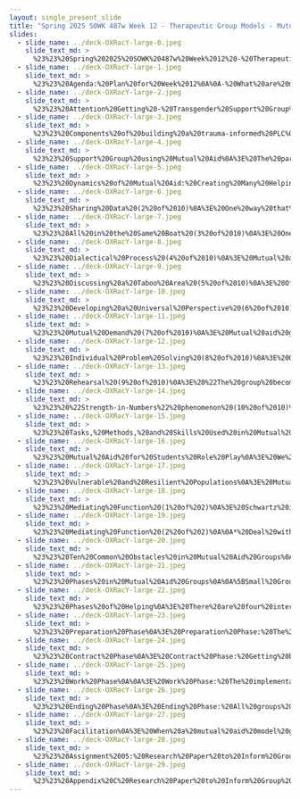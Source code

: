 ```yaml
---
layout: single_present_slide
title: "Spring 2025 SOWK 487w Week 12 - Therapeutic Group Models - Mutual Aid Groups"
slides:
  - slide_name: ../deck-OXRacY-large-0.jpeg
    slide_text_md: >
      %23%23%20Spring%202025%20SOWK%20487w%20Week%2012%20-%20Therapeutic%20Group%20Models%20-%20Mutual%20Aid%20Groups%0A%0Atitle:%20Spring%202025%20SOWK%20487w%20Week%2012%20-%20Therapeutic%20Group%20Models%20-%20Mutual%20Aid%20Groups%0Adate:%202025-04-08%2014:28:55%0Alocation:%20Heritage%20University%0A%0Atags:%0A%20%20-%20Heritage%20University%0A%20%20-%20BASW%20Program%0A%20%20-%20SOWK%20487w%0A%0Apresentation_video:%20%3E%0A%20%20%22%22%0Adescription:%20%3E%0A%0AWeek%2012%20is%20focused%20on%20mutual%20aid%20style%20groups.%20There%20are%20three%20readings%20for%20this%20week.%20First,%20Schwartz%20(2005),%20a%20republished%20article%20from%20the%20'80s,%20talks%20about%20social%20work%20groups%20and%20provides%20some%20good%20context%20for%20the%20mutual%20aid%20model,%20especially%20as%20Schwartz%20is%20one%20of%20the%20pioneers%20of%20the%20model.%20Shulman%20(2014)%20provides%20some%20practical%20examples%20of%20people%20in%20mutual%20groups.%20Rosenwald%20and%20Baird%20(2020)%20layer%20on%20how%20social%20workers%20can%20fit%20mutual%20aid%20group%20work%20within%20the%20context%20of%20trauma-informed%20care%20practices.%0A%0AThe%20agenda%20for%20the%20class%20session%20is%20as%20follows:%0A%0A-%20What%20are%20mutual%20aid%20groups%0A-%20Dynamics%20of%20mutual%20aid%20groups%0A-%20The%20phases%20of%20helping%20within%20the%20mutual%20aid%20process%0A-%20Facilitation%20of%20mutual%20aid%0A%0A%0A%0A
  - slide_name: ../deck-OXRacY-large-1.jpeg
    slide_text_md: >
      %23%23%20Agenda:%20Plan%20for%20Week%2012%0A%0A-%20What%20are%20mutual%20aid%20groups%0A-%20Dynamics%20of%20mutual%20aid%20groups%0A-%20The%20phases%20of%20helping%20within%20the%20mutual%20aid%20process%0A-%20Facilitation%20of%20mutual%20aid%0A%0A
  - slide_name: ../deck-OXRacY-large-2.jpeg
    slide_text_md: >
      %23%23%20Attention%20Getting%20-%20Transgender%20Support%20Group%20meeting%0A%3E%20This%20video%20features%20what%20could%20be%20characterized%20as%20a%20Mutual%20Aid%20modeled%20group.%0A%0A%3E%20%5BWhole%20Group%20Activity%5D%20Watch%20and%20Discuss%20Video%20Clip%0A%0AWatch%20Oprah%20Winfrey%20Network%20(2011)%0ADiscuss:%20While%20there%20was%20not%20much%20watching%20the%20psychologist%20facilitate%20the%20group,%20what%20are%20some%20things%20you%20might%20have%20seen%20that%20would%20apply%20to%20mutual%20aid%3F%20What%20would%20be%20some%20things%20that%20you%20saw%20the%20facilitator%20do%3F%0A%0A%3Cdiv%20style%3D%22text-align:%20center%22%20markdown%3D%221%22%3E%0AReference%0A%3C/div%3E%0A%3Cdiv%20style%3D%22margin:%200%200%200%202em;%20text-indent:%20-2em;%22%20markdown%3D%221%22%3E%0A%0AOprah%20Winfrey%20Network%20(2011,%20Feb%2023)%20Transgender%20support%20group%20meeting%20%7C%20Our%20America%20with%20Lisa%20Ling%20%7C%20Oprah%20Winfrey%20Network%20%5BVideo%5D.%20_YouTube_.%3Chttps://www.youtube.com/watch%3Fv%3Dn7cq8Gezx4Y%3E.%0A%0A%3C/div%3E%0A%0A
  - slide_name: ../deck-OXRacY-large-3.jpeg
    slide_text_md: >
      %23%23%20Components%20of%20building%20a%20trauma-informed%20PLC%0A%3E%20We%20are%20talking%20about%20the%20concept%20of%20mutual%20aid%20today.%20My%20dissertation%20put%20it,%20along%20with%20an%20interdisciplinary%20framework%20as%20foundational%20to%20the%20work%20we%20did.%20The%20following%20graphic%20describes%20all%20of%20these%20components%20included%20in%20my%20dissertation.%0A%0AOther%20elements%20included:%0A%0AThe%20themes%20of%0A%0A-%20Understand%20How%20Trauma%20Impacts%20Students%20%0A-%20Limiting%20Re-Traumatization%20Within%20the%20Classroom%0A-%20Methods%20for%20Increasing%20Resiliency%20Factors%20for%20Students%0A-%20Engaging%20in%20Self-Care%20and%20Burnout%20Prevention%20to%20Reduce%20the%20Impact%20of%20Secondary%20Trauma%0A-%20Evaluate%20and%20Implement%20Ideas%20for%20Promoting%20Systematic%20Changes%20Within%20a%20Classroom%20and%20School-Wide%0A-%20Develop%20a%20Tool%20or%20Recommendation%20for%20How%20Other%20School%20Staff%20Could%20Create%20Similar%20Growth%20in%20Other%20Schools%0A%0AAnd%20the%20learning%20strategies%20of%0A%0A-%20Engage%20in%20the%20Process%20of%20Reviewing%20Practice%20Together%20for%20Development%0A-%20Use%20Idea%20Generation%20to%20Develop%20New%20and%20Novel%20Ideas%0A-%20Integrated%20Self-Care%20Practices%20Into%20Groups%20and%20Encourage%20Use%20to%20Reduce%20Compassion%20Fatigue%0A-%20Use%20Storytelling%20to%20Make%20Meaning%20and%20Develop%20Cohesion%0A-%20Include%20Scholarly%20Sources%20and%20Develop%20Connections%20to%20Evidence-Based%20Practice%0A-%20DefineConcepts%20as%20a%20Group%20to%20Enhance%20Understanding%0A-%20Review%20Protocols%20for%20Professional%20Socialization%0A%0A(Campbell,%202023)%0A%0A
  - slide_name: ../deck-OXRacY-large-4.jpeg
    slide_text_md: >
      %23%23%20Support%20Group%20using%20Mutual%20Aid%0A%3E%20The%20participants%20of%20my%20study%20described%20feeling%20like%20our%20PLC%20had%20the%20look%20and%20feel%20of%20a%20mutual%20aid%20group.%20The%20literature%20around%20PLCs%20rarely%20focuses%20on%20the%20mutual%20aid%20aspects%20of%20a%20PLC.%20In%20examples%20when%20they%20do%20discuss%20it,%20it%20might%20be%20focused%20on%20resources%20and%20supplies.%20%0A%0A%3E%20Group%20members%20shared%20that%20they%20felt%20like%20our%20group%20was%20a%20support%20group%20in%20a%20more%20therapeutic%20sense.%20Shaniqua%20went%20right%20out%20and%20stated%20%22it's%20like%20a%20support%20group.%22%20Angelica%20described%20feeling%20like%20%22I%20don't%20have%20a%20place%20that%20I%20feel%20comfortable%22%20but%20how%20she%20felt%20comfortable%20with%20us%20in%20our%20group.%20Emily%20added%20that%20this%20group%20has%20been%20a%20positive%20outlet%20to%20address%20things%20and%20be%20around%20people%20with%20the%20%22same%20mindset.%22%0A%0AWhen%20we%20took%20the%20ProQOL%20most%20all%20of%20the%20members%20scored%20a%20medium%20on%20either%20burnout%20or%20secondary%20traumatic%20stress%20(or%20both).%20The%20medium%20score%20mean%20that%20it%20is%20effecting%20you%20and%20your%20work%20to%20some%20extent%20and%20consistent%20with%20other%20staff%20in%20behavioral%20programs%20we%20have%20elevated%20levels%20of%20compassion%20fatigue.%20%0A%0ABeing%20a%20support%20group%20seems%20necessary.%20Some%20of%20the%20roles%20and%20functions%20we%20used%20in%20this%20support%20group%20included%20those%20described%20by%20Kurtz%20(2017)%0A%0A-%20A%20facilitated%20the%20group%20%0A-%20Group%20engages%20in%20consulting,%20linking,%20and%20supporting%20%0A-%20Maintaining%20helping%20factors%20that%20includes%20promote%20feelings%20of%20similarity,%20acceptance,%20and%20support%0A%0A(Campbell,%202023)%0A%0A
  - slide_name: ../deck-OXRacY-large-5.jpeg
    slide_text_md: >
      %23%23%20Dynamics%20of%20Mutual%20Aid:%20Creating%20Many%20Helping%20Relationships%20(1%20of%2010)%0A%3E%20We%20will%20talk%20about%20each%20of%20these%20individually,%20but%20as%20an%20overview%20the%20following%20are%20all%20the%20dynamics%20used%20in%20mutual%20aid%20groups:%0A%0A-%20Sharing%20data%0A-%20%22All-in-the-same-boat%22%20phenomenon%0A-%20Dialectical%20process%0A-%20Discussing%20taboo%20areas%0A-%20Developing%20a%20universal%20perspective%0A-%20Mutual%20support%0A-%20Mutual%20demand%0A-%20Individual%20problem-solving%0A-%20Rehearsal%0A-%20%22Strength-in-numbers%22%20phenomenon%0A%0A(Shulman,%202020)%0A%0A
  - slide_name: ../deck-OXRacY-large-6.jpeg
    slide_text_md: >
      %23%23%20Sharing%20Data%20(2%20of%2010)%0A%3E%20One%20way%20that%20mutual%20aid%20is%20enacted%20is%20through%20sharing%20data%20with%20group%20members.%20This%20data%20can%20be:%0A%0A-%20Life%20Experiences%0A-%20Knowledge%0A-%20Views%0A-%20Values%0A%0A(Shulman,%202020)%0A%0AIn%20my%20study,%20there%20were%20examples%20of:%0A-%20Navigating%20systems%0A-%20Specific%20experiences%20etc.%20-%3E%20Type%20of%20professional%20socialization.%0A%0A(Campbell,%202023)%0A%0A
  - slide_name: ../deck-OXRacY-large-7.jpeg
    slide_text_md: >
      %23%23%20All%20in%20the%20Same%20Boat%20(3%20of%2010)%0A%3E%20One%20way%20the%20mutual%20aid%20model%20works%20and%20a%20way%20of%20conceptualizing%20it%20is%20the%20idea%20of%20helping%20people%20to%20realize%20that%20we%20are%20all%20in%20the%20same%20boat.%0A%0A-%20Expands%20members%20perspectives%0A-%20Helps%20members%20universalize%20their%20life%20struggles%0A-%20Raise%20level%20of%20consciousness%20to%20expand%20their%20perspectives%20%0A-%20Develops%20group%20empathy%20support%0A%0A(Shulman,%202020;%20Gitterman,%202017)%0A%0A
  - slide_name: ../deck-OXRacY-large-8.jpeg
    slide_text_md: >
      %23%23%20Dialectical%20Process%20(4%20of%2010)%0A%3E%20Mutual%20aid%20groups%20often%20follow%20a%20dialectical%20process%20where%20%0A%0A%3E%20Group%20members%20can%20listen%20as%20one%20member%20presents%20the%20thesis%20and%20the%20other%20the%20antithesis.%20As%20each%20member%20listens,%20he%20or%20she%20can%20use%20the%20discussion%20to%20develop%20a%20personal%20synthesis%20(p.%20347)%0A%0ADialectical%20can%20be%20defined%20as:%0A%0A1.%20relating%20to%20the%20logical%20discussion%20of%20ideas%20and%20opinions:%20dialectical%20ingenuity.%0A2.%20concerned%20with%20or%20acting%20through%20opposing%20forces:%20a%20dialectical%20opposition%20between%20artistic%20translation%20and%20transcription.%0A%0A(Shulman,%202020)%0A%0AIn%20my%20study,%20I%20saw%20this%20where%20there%20were%20different%20opinions%20about%20what%20actions%20might%20be%20taken%0A%0A(Campbell,%202023)%0A%0A
  - slide_name: ../deck-OXRacY-large-9.jpeg
    slide_text_md: >
      %23%23%20Discussing%20a%20Taboo%20Area%20(5%20of%2010)%0A%3E%20Often%20these%20groups%20can%20be%20a%20space%20where%20taboo%20topics%20are%20discussed%0A%0A%3E%20%22A%20mutual-aid%20process%20in%20which%20one%20member%20enters%20a%20taboo%20area%20of%20discussion,%20thereby%20freeing%20other%20members%20to%20enter%20as%20well%22%20(p.%20375)%0A%0A(Shulman,%202020)%0A%0AIn%20my%20study%0A%0A%3E%20Example%20of%20the%20backpack%20kid%0A%20%0A%20-%20Example%20of%20challenging%20situation%20that%20wasn't%20handled%20in%20the%20best%20way,%20but%20still%20shared%0A%20-%20Open%20the%20door%20for%20people%20to%20share%20more%20and%20be%20real%0A%0AIt%20feels%20very%20connected%20to%20all%20in%20the%20same%20boat%0A%0A(Campbell,%202023)%0A%0A
  - slide_name: ../deck-OXRacY-large-10.jpeg
    slide_text_md: >
      %23%23%20Developing%20a%20Universal%20Perspective%20(6%20of%2010)%0A%3E%20The%20mutual%20process%20often%20provides%20an%20opportunity%20for%20members%20to%20develop%20a%20universal%20perspective.%0A%0A%3E%20%22A%20mutual-aid%20process%20in%20the%20group%20in%20which%20members%20begin%20to%20perceive%20universal%20issues,%20particularly%20in%20relation%20to%20oppression,%20thus%20allowing%20them%20to%20view%20their%20own%20problems%20in%20a%20more%20social%20context%20and%20with%20less%20personal%20blame.%22%20(p.%20384)%0A%0A-%20A%20special%20case%20for%20%22all-in-the-same-boat.%22%0A-%20Can%20be%20related%20to%20oppression%20and%20recognizing%20the%20systematic%20nature%0A-%20Fits%20within%20the%20concept%20of%20consciousness-raising%20groups%0A%0A(Shulman,%202020)%0A%0A%0A
  - slide_name: ../deck-OXRacY-large-11.jpeg
    slide_text_md: >
      %23%23%20Mutual%20Demand%20(7%20of%2010)%0A%3E%20Mutual%20aid%20groups%20provide%20a%20space%20for%20people%20to%20put%20expectations%20on%20group%20members.%20This%20can%20be%20referred%20to%20as%20mutual%20demand:%0A%0A%3E%20%22A%20mutual-aid%20process%20in%20which%20group%20members%20offer%20each%20other%20help%20by%20making%20demands%20and%20setting%20expectations%20on%20personal%20behavior.%22%20(p.%20379)%0A%0AWe%20also%20think%20about%20mutual%20support%20which%20includes%20the%20the%20acceptance%20and%20caring%20of%20the%20group%0A%0A(Shulman,%202020)%0A%0A
  - slide_name: ../deck-OXRacY-large-12.jpeg
    slide_text_md: >
      %23%23%20Individual%20Problem%20Solving%20(8%20of%2010)%0A%3E%20Often%20mutual%20aid%20group%20are%20a%20space%20to%20address%20and%20support%20problem%20solving.%20This%20happens%20in%20a%20number%20of%20ways:%0A%0A-%20Make%20individual%20associations%0A-%20Share%20feelings%20and%20connections%20with%20group%20members%0A-%20It%20is%20easier%20to%20see%20the%20problems%20of%20someone%20else%20than%20the%20self%0A-%20The%20learning%20process%20to%20improve%20problem-solving.%0A%0A(Shulman,%202020)%0A%0AThis%20problem-solving%20was%20a%20frequent%20aspect%20of%20talking%20about%20our%20students%20and%20the%20challenges%20they%20faced%20with%20them.%0A%0A(Campbell,%202023)%0A%0A
  - slide_name: ../deck-OXRacY-large-13.jpeg
    slide_text_md: >
      %23%23%20Rehearsal%20(9%20of%2010)%0A%3E%20%22The%20group%20becomes%20a%20safe%20place%20to%20risk%20new%20ways%20of%20communicating%20and%20to%20practice%20actions%20the%20group%20member%20feels%20may%20be%20hard%20to%20do%22%20(p.%20381)%0A%0A(Shulman,%202020)%0A%0A
  - slide_name: ../deck-OXRacY-large-14.jpeg
    slide_text_md: >
      %23%23%20%22Strength-in-Numbers%22%20phenomenon%20(10%20of%2010)%0A%0AThe%20mutual-aid%20process%20in%20which%20group%20members%20are%20strengthened%20to%20take%20on%20difficult%20tasks%20(such%20as%20challenging%20agency%20policy)%20through%20the%20support%20of%20other%20group%20members%0A%0A(Shulman,%202020)%0A%0A%0A%3Cdiv%20style%3D%22text-align:%20center%22%20markdown%3D%221%22%3E%0AReference%0A%3C/div%3E%0A%3Cdiv%20style%3D%22margin:%200%200%200%202em;%20text-indent:%20-2em;%22%20markdown%3D%221%22%3E%0A%0ACampbell,%20J.%20(2023).%20_A%20professional%20learning%20community%20for%20developing%20trauma-informed%20practices%20using%20participatory%20action%20methods:%20transforming%20school%20culture%20for%20students%20with%20emotional%20and%20behavioral%20disabilities_%20(Publication%20No.%2030424801)%20%5BCalifornia%20Institute%20of%20Integral%20Studies%20ProQuest%20Dissertations%20Publishing%5D.%20ProQuest%20Dissertations%20and%20Theses.%20%3Chttps://www.proquest.com/dissertations-theses/professional-learning-community-developing-trauma/docview/2813493629/se-2%3E%0A%0AShulman,%20L.%20(2020).%20_The%20skills%20of%20helping%20Individuals,%20families,%20groups,%20and%20communities,%20enhanced_.%20Cengage%20Learning.%20%0A%0A%3C/div%3E%0A%0A%0A
  - slide_name: ../deck-OXRacY-large-15.jpeg
    slide_text_md: >
      %23%23%20Tasks,%20Methods,%20and%20Skills%20Used%20in%20Mutual%20Aid%20Groups%0A%3E%20Some%20of%20the%20tasks,%20methods,%20and%20skills%20used%20for%20the%20Mutual%20Aid%20Model%20are...%0A%0A-%20Directs%20group%20members%20to%20each%20other%0A-%20Identifies%20and%20focuses%20on%20salient%20themes%0A-%20Encourages%20and%20reinforces%20cooperative%20mutual%20support%20norms%0A-%20Engagement%20members%20to%20participate%20in%20collective%20activities%0A-%20Give%20participants%20the%20ability%20to%20do%20rehearsal%0A%0A%3Cdiv%20style%3D%22text-align:%20center%22%20markdown%3D%221%22%3E%0AReference%0A%3C/div%3E%0A%3Cdiv%20style%3D%22margin:%200%200%200%202em;%20text-indent:%20-2em;%22%20markdown%3D%221%22%3E%0A%0AGitterman,%20A.%20(2017).%20Chapter%2007%20-%20The%20mutual%20aid%20model.%20In%20C.%20D.%20Garvin,%20L.%20M.%20Gutierrez,%20%26%20M.%20J.%20Galinsky%20(Eds.),%20_Handbook%20of%20social%20work%20with%20groups_%20(2nd%20ed.,%20pp.%20113-132).%20The%20Guilford%20Press.%20%0A%0A%3C/div%3E%0A%0A
  - slide_name: ../deck-OXRacY-large-16.jpeg
    slide_text_md: >
      %23%23%20Mutual%20Aid%20for%20Students%20Role%20Play%0A%3E%20We%20are%20going%20to%20do%20an%20activity,%20and%20have%20all%20of%20you%20have%20the%20opportunity%20to%20facilitate%20a%20mutual%20aid%20for%20students%20group.%0A%0A%0A%5BSmall%20Group%20Activity%5D%20Mutual%20Aid%20for%20Students%20Role%20Play%0A-%20Divide%20the%20class%20into%20three%20groups%0A%0AConsider:%0A-%20Directs%20group%20members%20to%20each%20other%0A-%20Identifies%20and%20focuses%20on%20salient%20themes%0A-%20Encourages%20and%20reinforces%20cooperative%20mutual%20support%20norms%0A-%20Engagement%20members%20to%20participate%20in%20collective%20activities%0A-%20Give%20participants%20the%20ability%20to%20do%20rehearsal%0A%0AImplement%0A-%2010%20Minutes%20each%20facilitator%0A%0A
  - slide_name: ../deck-OXRacY-large-17.jpeg
    slide_text_md: >
      %23%23%20Vulnerable%20and%20Resilient%20Populations%0A%3E%20Mutual%20Aid%20is%20used%20with%20many%20different%20populations%20that%20are%20both%20vulnerable%20and%20resilient.%20Any%20population%20that%20is%0A%0A%3E%20Isolated%20and%20physically%20and%20emotionally%20challenged%20group%20members%0A%0AIn%20the%20literature,%20there%20is%20research%20on%20the%20following:%0A%0A-%20People%20dealing%20with%20traumatic%20experiences%0A-%20Grief%0A-%20AIDS%0A-%20People%20with%20mental%20health%20difficulties%0A-%20Healthcare%20settings%0A-%20People%20with%20alternative%20sexual%20orientation%0A-%20Immigrants%20and%20refugees%0A-%20People%20contending%20with%20intimate%20partner%20and%20other%20violence%0A-%20Sexual%20abuse%0A-%20Homelessness%0A-%20Older%20elderly%20people%20and%20their%20caregivers%0A-%20Isolated%20and%20physically%20and%20emotionally%20challenged%20group%20members%0A%0A(Garvin%20et%20al.,%202017)%0A%0A
  - slide_name: ../deck-OXRacY-large-18.jpeg
    slide_text_md: >
      %23%23%20Mediating%20Function%20(1%20of%202)%0A%3E%20Schwartz%20is%20prolific%20in%20writing%20about%20doing%20group%20work,%20and%20he%20looked%20at%20doing%20social%20work%20with%20groups%20as%20a%20interactionist%20model.%0A%0A%3E%20Schwartz%20would%20describe%20that%20groups%20are%20organic%20whole%20and%20dynamic%20systems.%0A%0AThe%20social%20worker%20effects%20and%20is%20affected%20by%20the%20environment%20of%20the%20group.%0A%0AHe%20proposed%20that%20groups%20of%20people%20working%20together%20move%20towards%20%22health,%20growth,%20and%20belonging%22%0A%0AThis%20mediation%20function%20of%20social%20work%20is%20to%20mediate%20the%20transactions%20between%20the%20group%20and%20societal%20institutions%20and%20between%20individual%20members%20within%20the%20group.%0A%0A(Schwartz,%201961%20as%20cited%20in%20Gitterman,%202017)%0A%0A
  - slide_name: ../deck-OXRacY-large-19.jpeg
    slide_text_md: >
      %23%23%20Mediating%20Function%20(2%20of%202)%0A%0A*%20Deal%20with%20external,%20environmentally%20induced%20stressors%20%0A%20%20%20%20-%20How%20does%20the%20facilitator%20navigate%20between%20identify%20with%20the%20group%20and%20the%20agency%0A%20%20%20%20-%20How%20does%20the%20facilitator%20make%20sure%20that%20there%20aren't%20other%20external%20stressors%20for%20participants.%0A*%20Deal%20with%20internal%20interpersonal%20induced%20stressors%0A%20%20%20%20-%20Managing%20dysfunctional%20communications%0A%20%20%20%20-%20Relationship%20patterns%20(withdrawal,%20factionalism,%20alliances,%20scapegoating)%0A%20%20%20%20-%20Identify%20patters%20of%20behavior%20and%20encourage%20members%20to%20change%20behaviors%0A%0A(Schwartz,%201961%20as%20cited%20in%20Gitterman,%202017)%0A%0A
  - slide_name: ../deck-OXRacY-large-20.jpeg
    slide_text_md: >
      %23%23%20Ten%20Common%20Obstacles%20in%20Mutual%20Aid%20Groups%0A%0A-%20Not%20for%20this%20(group/place/type%20of%20person):%20Look%20at%20how%20mutual%20aid%20can%20be%20used%20verses%20if...%20even%20if%20to%20a%20limited%20degree%0A-%20The%20group%20does%20not%20seem%20to%20have%20any%20sense%20of%20we-ness:%20Facilitators%20role%20in%20helping%20to%20develop%20common%20ground%0A-%20The%20group%20has%20no%20clarity%20or%20direction:%20Focus%20and%20continue%20to%20bring%20up%20the%20purpose%20of%20the%20group%0A-%20A%20hidden%20agenda%20drives%20the%20facilitator's%20actions:%20The%20worker%20needs%20to%20be%20honest%20and%20straightforward%20with%20prospective%20group%20members%20about%20(1)%20the%20needs%20being%20addressed,%20(2)%20the%20group's%20potential%20as%20a%20mutual%20aid%20mechanism%0A-%20Norms%20counterproductive%20to%20mutual%20aid%20seem%20to%20dominate%20group%20process:%20The%20antidotes%20to%20this%20obstacle%20are%20as%20follows:%20(1)%20We%20need%20to%20set%20into%20motion%20those%20norms%20that%20we%20know%20will%20promote%20mutual%20aid,%20such%20as%20shared%20leadership,%20risk-taking/self-disclosure,%20and%20reaching%20for%20authentic%20expression,%20even%20if%20doing%20so%20promotes%20conflict;%20and%20whenever%20members%20engage%20in%20these%20norms,%20we%20must%20point%20them%20out%20and%20praise%20them%20for%20it%20(2)%20If%20a%20counterproductive%20norm%20does%20crop%20up,%20we%20must%20quickly%20%22bust%22%20that%20norm,%20as%20stated%20above,%20and%20explain%20to%20the%20group%20what%20we%20are%20doing%20and%20why.%20It%20is%20not%20enough%20to%20break%20the%20norm.%20An%20explanation%20must%20accompany%20that%20%0AIndividual%20problem-solving%20leaves%20most%20members%20silent%20most%20of%20the%20time.%20Bring%20people%20into%20the%20discussion%20and%20self-reflect%20about%20how%20we%20do%20at%20engaging.%0A-%20Central%20authority%20dominates%20the%20process:%20working%20with%E2%80%94not%20running%20or%20doing%E2%80%94a%20group%0A-%20Too%20much%20sameness/not%20enough%20stimulation%20in%20the%20group:%20Introduce%20different%20ways%20of%20thinking,%20promote%20differences,%20%0A-%20No%20sense%20of%20apparent%20progress%20in%20achieving%20the%20group's%20purpose:%20Look%20at%20framing%20for%20what%20success%20is,%20look%20in%20terms%20of%20the%20quality%20of%20the%20group%20work,%20not%20always%20productivity,%20solicit%20examples%20of%20success%20from%20members%0A%0A%3Cdiv%20style%3D%22text-align:%20center%22%20markdown%3D%221%22%3E%0AReference%0A%3C/div%3E%0A%3Cdiv%20style%3D%22margin:%200%200%200%202em;%20text-indent:%20-2em;%22%20markdown%3D%221%22%3E%0A%0ASteinberg,%20D.%20M.%20(2014).%20_A%20Mutual-Aid%20Model%20for%20Social%20Work%20with%20Groups_%20(3%20Ed.%20ed.).%20Routledge.%20%3Chttps://doi.org/10.4324/9780203794845%3E%0A%0A%3C/div%3E%0A%0A
  - slide_name: ../deck-OXRacY-large-21.jpeg
    slide_text_md: >
      %23%23%20Phases%20in%20Mutual%20Aid%20Groups%0A%0A%5BSmall%20Group%20Activity%5D%20Phases%20in%20Mutual%20Aid%20Groups%20Read%20and%20Reflect%0A%0AWorking%20in%20small%20groups,%20discuss%20the%20following:%0A%0AIn%20what%20ways%20did%20the%20group%20leader%20help%20move%20the%20group%20from%20the%20beginning%20through%20the%20ending%20and%20transition%20phases%20of%20group%20work%3F%0A%0A%3Cdiv%20style%3D%22text-align:%20center%22%20markdown%3D%221%22%3E%0AReference%0A%3C/div%3E%0A%3Cdiv%20style%3D%22text-align:%20center%22%20markdown%3D%221%22%3E%0A%0AShulman,%20L.%20(2014).%20Case%20study%207-1:%20A%20mutual-aid%20support%20group%20for%20persons%20with%20AIDS%20in%20early%20substance%20abuse%20recovery.%20In%20C.%20W.%20LeCroy%20(Ed.),%20Case%20Studies%20in%20Social%20Work%20Practice%20(pp.%20253-265).%20John%20Wiley%20%26%20Sons.%20%0A%0A%3C/div%3E%0A%0A
  - slide_name: ../deck-OXRacY-large-22.jpeg
    slide_text_md: >
      %23%23%20Phases%20of%20Helping%0A%3E%20There%20are%20four%20interrelated%20helping%20phases...%0A%0A-%20Preparation%20Phase%0A-%20Contract%20Phase%0A-%20Work%20Phase%0A-%20Ending%20Phase%0A%0A(Schwartz,%201971%20as%20cited%20in%20Gitterman,%202017)%0A%0A
  - slide_name: ../deck-OXRacY-large-23.jpeg
    slide_text_md: >
      %23%23%20Preparation%20Phase%0A%3E%20Preparation%20Phase:%20The%20worker%20with%20lay%20the%20groundwork%20for%20the%20implementation%20of%20the%20group.%0A%0A*%20Organizational%20and%20work%20preparation%0A%20%20%20%20-%20i.e.%20is%20it%20planned%20who,%20what,%20where,%20when,%20how%20etc.%0A%20%20%20%20-%20What%20is%20it%20going%20to%20look%20like%0A*%20Group%20dynamics%20and%20functions%20preparation%0A%20%20%20%20-%20i.e.%20Groups%20size,%20focus,%20needs,%20etc.%0A%0A(Schwartz,%201971%20as%20cited%20in%20Gitterman,%202017)%0A%0A%0A
  - slide_name: ../deck-OXRacY-large-24.jpeg
    slide_text_md: >
      %23%23%20Contract%20Phase%0A%3E%20Contract%20Phase:%20Getting%20buy%20in%20for%20the%20group%0A%0A-%20Worker%20helps%20group%20reach%20a%20common%20agreement%20that%20is%20clear%20and%20mutual%20agreement.%0A-%20Obtaining%20member%20reactions%20to%20services%0A%0A(Schwartz,%201971%20as%20cited%20in%20Gitterman,%202017)%0A%0A
  - slide_name: ../deck-OXRacY-large-25.jpeg
    slide_text_md: >
      %23%23%20Work%20Phase%0A%0A%3E%20Work%20Phase:%20The%20implementation%20of%20the%20mutual%20aid%0A%0A-%20Finding,%20through%20negotiation,%20the%20__common%20ground__%20between%20the%20requirements%20of%20the%20group%20members%20and%20those%20of%20the%20systems%20they%20need%20to%20negotiate%0A-%20__Detecting%20and%20challenging%20the%20obstacles__%20to%20the%20work%20as%20these%20obstacles%20arise%0A-%20__Contributing__%20ideas,%20facts,%20and%20values%20from%20his%20or%20her%20perspective%20when%20he%20or%20she%20thinks%20that%20such%20data%20may%20be%20helpful%20to%20the%20members%20in%20dealing%20with%20the%20problems%20under%20consideration%0A-%20__Defining%20the%20requirements%20and%20limits__%20of%20the%20situation%20in%20which%20the%20client-worker%20system%20is%20set.%0A%0A(Schwartz,%201971%20as%20cited%20in%20Gitterman,%202017)%0A%0A
  - slide_name: ../deck-OXRacY-large-26.jpeg
    slide_text_md: >
      %23%23%20Ending%20Phase%0A%3E%20Ending%20Phase:%20All%20groups%20end%0A%0A-%20Managing%20feelings%0A-%20Future%20planning%0A%0A(Schwartz,%201971%20as%20cited%20in%20Gitterman,%202017)%0A%0A
  - slide_name: ../deck-OXRacY-large-27.jpeg
    slide_text_md: >
      %23%23%20Facilitation%0A%3E%20When%20a%20mutual%20aid%20model%20group%20is%20being%20facilitated,%20it%20is%20much%20closer%20to%20a%20nonfacilitated%20group%20than%20an%20EBP%20group%20with%20specific%20and%20lots%20of%20facilitator%20directions.%0A%0A
  - slide_name: ../deck-OXRacY-large-28.jpeg
    slide_text_md: >
      %23%23%20Assignment%2005:%20Research%20Paper%20to%20Inform%20Group%20Practice%0A%0A**Meta**:%20_Points_%20100%20pts%20(20%25%20of%20final%20grade);%20_Deadline_%20Monday%2004/28/25%20at%2008:00%20AM;%20_Completion_%20File%20upload%20via%20Assignments%20on%20MyHeritage;%20_Locations_%20%5BAssignment%20Submission%5D(https://myheritage.heritage.edu/ICS/Academics/SOWK/SOWK_487W/2425_SP-SOWK_487W-2/Assignments.jnz%3Fportlet%3DCoursework%26screen%3DAssignmentDetailView%26screenType%3Dchange%26id%3D60591870-65ab-4bef-b5b4-8d64fb624995)%20and%20%5BAssignment%20Description%20and%20Rubric%5D(https://myheritage.heritage.edu/ICS/Portlets/ICS/Handoutportlet/viewhandler.ashx%3Fhandout_id%3D5ec94f9c-33df-46b4-8727-646450534f5b).%0A%0A**Purpose**:%20This%20assignment%20is%20designed%20for%20students%20to%20demonstrate%20their%20ability%20to%20apply%20knowledge%20gained%20by%20reading%20peer-reviewed%20journal%20articles%20and%20other%20quality%20sources%20of%20information.%0A%0A**Task**:%20Working%20individually,%20students%20will%20complete%20a%20research%20paper%20regarding%20a%20facilitated%20treatment%20group.%20It%20is%20helpful%20for%20the%20student%20to%20select%20a%20group%20they%20might%20be%20interested%20in%20providing%20in%20the%20future.%20The%20group%20can%20be%20on%20almost%20any%20topic.%20For%20instance,%20you%20may%20choose%20to%20research%20chemical%20dependency,%20sex%20offender%20treatment,%20sexual%20abuse%20recovery,%20grief%20and%20loss,%20parenting%20children%20with%20special%20needs,%20homeless%20teens,%20etc.%20The%20final%20paper%20will%20be%201,500%20to%201,750%20words%20in%20length.%20Students%20should%20use%20strong%20academic%20and%20professional%20writing%20skills%20based%20on%20the%20APA%20style%20guide.%20A%20title%20page,%20abstract,%20written%20article,%20and%20reference%20page%20are%20all%20included.%20The%20paper%20will%20consist%20of%20at%20least%20four%20sources%20that%20guide%20facilitating%20your%20group%20topic.%20At%20least%20two%20journal%20articles%20must%20be%20from%20peer-reviewed%20sources.%0A%0AThe%20final%20paper%20should%20include%20the%20following%20information:%0A%0A-%20Discussion,%20synthesis,%20and%20analysis%20of%20the%20findings%20of%20the%20research%0A-%20Examination%20of%20how%20the%20research%20findings%20relate%20to%20each%20other,%20it%20is%20helpful%20to%20look%20for%20themes%20in%20the%20articles%20and%20base%20your%20paper%20around%20those%20themes%0A-%20Use%20of%20examples%20about%20how%20the%20information%20provided%20should%20be%20applied%20to%20practice%20with%20groups%0A-%20Understanding%20of%20how%20to%20apply%20the%20information%20to%20the%20knowledge%20of%20human%20behavior%20and%20the%20social%20environment,%20person-in-environment,%20and%20other%20multidisciplinary%20theoretical%20frameworks%20in%20interventions%20with%20clients%20and%20constituencies%0A%0A**Success**:%20Students%20will%20be%20assessed%20on%20their%20ability%20to%20demonstrate%20effective%20scholarly%20writing%20and%20practice%20behaviors.%20For%20information,%20see%20_Appendix%20C%20Research%20and%20Intervention%20Practice%20Rubric_.%20Grades%20will%20be%20included%20in%20the%20final%20grade,%20which%20the%20instructor%20must%20submit%20by%20Wednesday,%2005/21/25,%20at%205:00%20PM.%20Students%20can%20also%20earn%20ten%20extra%20credit%20points%20by%20demonstrating%20that%20they%20worked%20with%20the%20tutoring%20services%20at%20the%20Academic%20Skills%20Center%20to%20review%20their%20papers%20before%20final%20submission.%20Documentation%20can%20be%20emailed%20to%20the%20instructor.%0A%0A
  - slide_name: ../deck-OXRacY-large-29.jpeg
    slide_text_md: >
      %23%23%20Appendix%20C%20Research%20Paper%20to%20Inform%20Group%20Practice%20Rubric%0A%0AThe%20_Research%20Paper%20to%20Inform%20Group%20Practice%20Rubric_%20evaluates%20papers%20based%20on%20their%20integration%20of%20peer-reviewed%20evidence,%20application%20of%20research%20to%20practice,%20and%20use%20of%20theoretical%20frameworks.%20High-quality%20papers%20use%20exclusively%20peer-reviewed%20sources%20and%20effectively%20synthesize%20research%20into%20discussions%20about%20practice%20and%20service%20delivery.%20They%20thoroughly%20apply%20knowledge%20from%20human%20behavior%20and%20the%20social%20environment%20(HBSE),%20person-in-environment%20perspectives,%20and%20other%20multidisciplinary%20frameworks%20to%20interventions.%0A%0A%7C%20Description%20%7C%20Initial%20%7C%20Emerging%20%7C%20Developed%20%7C%20Highly%20Developed%20%7C%0A%7C---%7C---%7C---%7C---%7C---%7C%0A%7C%20Use%20of%20peer-reviewed%20evidence-based%20research.%20%7C%20The%20sources%20used%20do%20not%20come%20from%20peer-reviewed%20journals%20or%20other%20more%20highly%20academic%20sources.%20%7C%20One%20or%20two%20of%20the%20sources%20used%20come%20from%20peer-reviewed%20journals%20or%20other%20more%20highly%20academic%20sources.%20%7C%20A%20few%20of%20the%20sources%20used%20come%20from%20peer-reviewed%20journals%20or%20other%20more%20highly%20academic%20sources.%20%7C%20All%20of%20the%20sources%20come%20from%20come%20from%20peer-reviewed%20journals%20or%20other%20more%20highly%20academic%20sources.%20%7C%0A%7C%20Translating%20research%20evidence%20to%20informed%20discussion%20regarding%20practice%20and%20service%20delivery.%20%7C%20The%20student's%20paper%20has%20research%20included%20in%20it,%20but%20it%20is%20not%20used%20throughout%20the%20paper.%20The%20paper%20only%20includes%20one%20or%20two%20direct%20quotes%20from%20these%20papers.%20The%20majority%20of%20their%20paper%20is%20written%20using%20the%20students%20own%20ideas.%20%7C%20The%20student's%20paper%20is%20made%20up%20of%20a%20great%20many%20direct%20quotes%20from%20the%20research%20material%20investigated.%20It%20has%20limited%20use%20of%20paraphrasing%20and%20or%20the%20content%20of%20their%20paper%20does%20not%20directly%20relate%20that%20research%20to%20practice%20and%20service%20delivery.%20%7C%20The%20paper%20has%20a%20balanced%20mix%20of%20direct%20quotations%20and%20paraphrasing.%20It%20discusses%20practice%20and%20service%20delivery%20to%20a%20limited%20extent.%20%7C%20The%20paper%20synthesizes%20research.%20The%20majority%20of%20the%20paper%20is%20taken%20up%20by%20paraphrasing%20this%20research%20and%20directly%20discussing%20how%20it%20can%20relate%20to%20service%20delivery.%20It%20potentially%20has%20one%20or%20two%20direct%20quotes%20for%20parts%20that%20are%20useful%20to%20be%20implemented%20as%20a%20direct%20quote.%20%7C%0A%7C%20Apply%20knowledge%20of%20human%20behaviors%20and%20social%20environment%20%5BHBSE%5D%20or%20other%20multidisciplinary%20theoretical%20frameworks%20to%20interventions%20with%20clients%20and%20constituencies%20%7C%20There%20is%20no%20inclusion%20of%20theories%20from%20HBSE%20or%20other%20multidisciplinary%20theoretical%20frameworks.%20%7C%20Themes%20from%20theories%20are%20included%20in%20the%20paper%20(e.g.,%20discussion%20of%20looking%20at%20strengths)%20but%20no%20relation%20to%20the%20broader%20theory%20or%20how%20that%20their%20gets%20applied%20to%20interventions.%20%7C%20A%20theory%20related%20to%20HBSE%20or%20other%20multidisciplinary%20theoretical%20frameworks%20is%20directly%20discussed,%20and%20there%20is%20limited%20discussion%20of%20how%20the%20theory%20should%20be%20applied.%20The%20paper%20lacks%20a%20concrete%20description%20of%20what%20the%20theory%20is%20or%20how%20it%20should%20be%20implemented.%20%7C%20The%20paper%20clearly%20discusses%20at%20least%20one%20theory%20from%20HBSE%20%5B%5E1%5D%20or%20other%20multidisciplinary%20theoretical%20frameworks%20in%20depth%20and%20applies%20it%20to%20the%20content.%20A%20discussion%20of%20the%20theory,%20how%20it%20is%20end%20implemented,%20and%20how%20it%20could%20be%20applied%20is%20present.%3Cbr%3E%20%20%7C%0A%7C%20Apply%20knowledge%20of%20person-in-environment%20to%20interventions%20with%20clients%20and%20constituencies%20%7C%20Person-in-environment%20aspects%20are%20not%20included%20in%20the%20discussion%20regarding%20the%20intervention.%20%7C%20Themes%20from%20person-in-environment%20are%20included%20in%20the%20discussion%20regarding%20the%20interventions,%20but%20the%20discussion%20lacks%20the%20direct%20look%20at%20theories%20related%20to%20an%20ecological%20perspective.%20%7C%20The%20paper%20includes%20direct%20discussion%20of%20the%20ecology%20and%20needs%20of%20clients%20in%20their%20paper,%20but%20lacks%20some%20of%20the%20concrete%20application%20or%20description%20of%20the%20theoretical%20frameworks.%20%7C%20The%20paper%20discusses%20ecology%20and%20needs%20and%20how%20the%20topic%20can%20affect%20various%20parts%20of%20a%20client%20or%20constituent's%20life.%20Discussion%20shows%20evidence%20of%20the%20author's%20ability%20to%20take%20an%20ecological%20perspective%20%5B%5E2%5D.%20%7C%0A%7C%20Apply%20knowledge%20of%20other%20multidisciplinary%20theoretical%20frameworks%20interventions%20with%20clients%20and%20constituencies%20%7C%20Knowledge%20regarding%20other%20multidisciplinary%20theoretical%20frameworks%20are%20not%20included%20in%20the%20discussion%20regarding%20the%20intervention.%20%7C%20Knowledge%20regarding%20other%20multidisciplinary%20theoretical%20frameworks%20are%20somewhat%20included%20in%20the%20discussion%20regarding%20the%20intervention.%20%7C%20Knowledge%20regarding%20other%20multidisciplinary%20theoretical%20frameworks%20are%20generally%20included%20in%20the%20discussion%20regarding%20the%20intervention.%20%7C%20Knowledge%20regarding%20other%20multidisciplinary%20theoretical%20frameworks%20are%20included%20in%20the%20discussion%20regarding%20the%20intervention.%20%7C%0A%7C%20APA%20Formatting:%20Tone%3Cbr%3E(preferred%20terminology,%20formally%20written,%20and%20appropriate%20use%20of%20the%20first%20person)%20%7C%20The%20paper%20inappropriately%20uses%20the%20first%20person%20in%20multiple%20instances.%20There%20are%20multiple%20examples%20of%20colloquial%20phrases%20and%20or%20informal%20manners%20of%20writing.%20The%20topics%20are%20not%20clearly%20identified%20or%20described.%20There%20are%20many%20problems%20with%20APA%20writing%20conventions%20and%20style.%20%7C%20There%20are%20a%20couple%20of%20uses%20of%20first-person.%20The%20paper%20has%20much%20of%20it%20that%20is%20written%20more%20formally%20and%20follow%20the%20APA%20writing%20conventions.%20%7C%20The%20paper%20is%20predominantly%20written%20using%20the%20third%20person,%20with%20one%20slip%20into%20inappropriately%20used%20first%20person.%20Colloquial%20phrases%20are%20limited%20in%20their%20use,%20and%20the%20paper%20is%20generally%20written%20formally.%20Most%20of%20the%20APA%20writing%20conventions%20are%20used.%20%7C%20The%20paper%20is%20written%20using%20third%20person,%20does%20not%20use%20colloquial%20phrases,%20and%20topics%20are%20clearly%20described%20in%20a%20way%20that%20the%20reader%20can%20understand.%20The%20paper%20appropriately%20uses%20APA%20writing%20conventions%20(i.e.,%20numbers,%20quotes,%20abbreviations,%20etc.)%3Cbr%3E%20%3Cbr%3E%20%3Cbr%3E%20%3Cbr%3E%20%3Cbr%3E%20%20%7C%0A%7C%20APA%20Formatting:%20Page%20Format%3Cbr%3E(paper%20sections,%20headers%20and%20footers,%20page%20layout,%20and%20spacing)%20%7C%20The%20paper%20has%20more%20than%20four%20problems%20related%20to%20APA%20formatting.%20%7C%20The%20paper%20has%20three%20or%20four%20problems%20related%20to%20APA%20formatting.%20%7C%20The%20paper%20has%20one%20or%20two%20problems%20related%20to%20APA%20formatting.%20%7C%20The%20paper%20has%20no%20found%20problems%20related%20to%20APA%20formatting.%20The%20paper%20includes%20a%20title%20page,%20an%20abstract%20if%20required%20by%20the%20syllabus,%20a%20title%20at%20the%20beginning%20of%20the%20paper,%20and%20a%20reference%20page.%20The%20headings%20for%20these%20pages%20are%20correctly%20labeled.%20The%20paper%20is%20double-spaced.%20%20%7C%0A%7C%20APA%20Formatting:%20Reference%20List%20(reference%20style%20and%20formatting)%20%7C%20The%20reference%20list%20does%20not%20look%20like%20it%20follows%20the%20APA%20formatting,%20or%20it%20completely%20lacks%20in%20a%20reference%20list.%20%20%7C%20The%20reference%20list%20has%20some%20entries%20that%20do%20not%20fit%20into%20the%20APA%20reference%20entry%20formats.%20There%20are%20many%20problems%20with%20formatting%20errors.%20%7C%20The%20reference%20list%20generally%20looks%20like%20a%20properly%20formatted%20reference%20list.%20There%20are%20some%20minor%20errors%20related%20to%20missing%20pieces%20of%20information%20or%20formatting%20issues%20(potential%20problems%20with%20italics,%20periods,%20and%20or%20commas).%20%20%7C%20The%20reference%20list%20looks%20like%20an%20APA%20reference%20list%20(i.e.,%20double%20spaced,%20hanging%20indent,%20author's%20names%20are%20correctly%20formatted).%20The%20reference%20list%20includes%20proper%20use%20of%20italics,%20and%20appropriate%20information%20is%20included%20in%20each%20of%20the%20entries%20with%20proper%20formatting.%20The%20appropriate%20type%20of%20reference%20list%20entry%20is%20used%20for%20each%20reference.%20%7C%0A%7C%20APA%20Formatting:%20In-Text%20Citation%20(inclusion%20of%20style%20and%20formatting)%20%7C%20The%20paper%20is%20lacking%20in%20in-text%20citations.%20Any%20citations%20that%20are%20used%20do%20follow%20the%20APA%20formatting.%20%7C%20The%20paper%20includes%20limited%20information%20that%20should%20be%20cited,%20but%20no%20in-text%20citations%20are%20included.%20There%20are%20errors%20in%20formatting%20the%20citations.%20%20%7C%20The%20paper%20in-text%20citations%20in%20all%20required%20parts.%20There%20are%20some%20more%20minor%20errors%20in%20the%20formatting%20of%20the%20citations%20or%20missing%20necessary%20information.%20The%20citations%20generally%20looks%20like%20APA%20in-text%20citations.%20%7C%20In-text%20citations%20are%20used%20in%20all%20parts%20of%20the%20paper%20that%20are%20the%20writer's%20original%20ideas%20as%20necessary.%20The%20in-text%20citations%20are%20formatted%20correctly%20and%20include%20all%20of%20the%20necessary%20information.%20Variation%20of%20citation%20styles%20are%20used%20in%20the%20writing.%20%7C%0A%7C%20Spelling%20and%20grammatical%20(grammar%20and%20writing%20mechanics)%20%7C%20Many%20spelling%20and%20grammatical%20errors.%20%7C%20Some%20spelling%20and%20grammatical%20errors.%20%7C%20One%20or%20two%20spelling%20and%20or%20grammatical%20errors.%20%7C%20Grammar%20and%20writing%20mechanics%20are%20properly%20adhered%20to.%20%7C%0A%7C%20Timeliness%20%7C%20The%20paper%20is%20submitted%20more%20than%2048%20hours%20after%20the%20deadline,%20as%20described%20in%20the%20syllabus.%20%7C%20The%20paper%20is%20submitted%2048%20hours%20after%20the%20deadline,%20as%20described%20in%20the%20syllabus.%20%7C%20Paper%20is%20submitted%20within%2024%20hours%20of%20the%20deadline,%20as%20described%20in%20the%20syllabus.%20%7C%20Paper%20submitted%20prior%20to%20the%20deadline%20listed%20in%20the%20description.%20%7C%0A%7C%20Length%20%7C%20The%20paper%20is%20more%20than%20100%20words%20over%20or%20under%20the%20described%20word%20length.%20%7C%20The%20paper%20is%2050%20words%20over%20or%20under%20the%20described%20word%20length.%20%7C%20The%20paper%20is%20a%20few%20words%20over%20or%20under%20the%20described%20word%20length.%20%7C%20The%20paper%20is%20within%20the%20described%20word%20length.%20%7C%0A%0A%5B%5E1%5D:%20These%20theories%20of%20HBSE%20are%20not%20limited%20to%20the%20following,%20but%20include%20strengths%20perspective,%20ecological%20perspective,%20feminist%20perspective,%20and%20systems%20theory.%0A%5B%5E2%5D:%20The%20fit%20of%20the%20person%20in%20the%20environment%20(especially%20their%20biology,%20individual%20psychology,%20and%20social%20connections)%20and%20how%20those%20parts%20connect%20with%20the%20environment%20especially%20in%20aspects%20related%20to%20interface,%20interdependence,%20transaction,%20and%20energy,%20adaptation,%20and%20coping.%0A
---
```

